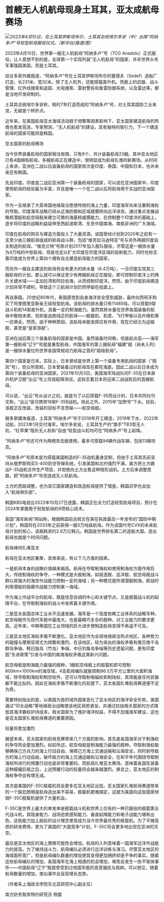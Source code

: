 # 首艘无人机航母现身土耳其，亚太成航母赛场

![](https://inews.gtimg.com/om_bt/O1sVvP2ewAAV6FURxb7eSqTqyby1-X4P4nOOmTyu9L-uYAA/1000)_2023年4月10日，在土耳其伊斯坦布尔，土耳其总统埃尔多安（中）出席“阿纳多卢”号轻型航母服役仪式。（新华社/路透/图）_

2023年4月10日，世界第一艘无人机航母“阿纳多卢”号（TCG
Anadolu）正式服役。让人意想不到的是，全球第一个实现列装“无人机航母”的国家，并非世界头号军事强国美国，而是土耳其。

综合多家外媒报道，“阿纳多卢”号在土耳其伊斯坦布尔的塞德夫（Sedef）造船厂打造，长231米、宽32米。除了无人机外，还能搭载直升机。而舰上的武器、战斗管理、红外线搜索和追踪、光电搜索、雷射警告和鱼雷防御系统，以及雷达等，都是当地开发研制的。

土耳其总统埃尔多安称，耗时7年打造而成的“阿纳多卢”号，对土耳其国防工业来说，无疑是个转折点。

近年来，在美国航母亚太海域活动趋于频繁等因素影响下，亚太国家建造航母的热情也愈发高涨，专家预测，“无人机航母”的建设，具有独特的吸引力，下一个建造航母的国家可能将是韩国。

亚太国家的航母赛场

当今世界装备航母的国家相当有限，只有9个，共计装备航母23艘。其中亚太地区已有4国拥有航母，多艘航母正在建造中，很明显成为航母扎堆的新赛场。从时间上来讲，亚洲在二战以后装备航母的国家依次是印度、泰国、中国和日本，也许未来还有韩国。

先说印度。印度是二战后亚洲第一个装备航母的国家，可以说在亚洲国家中，印度使用航母的经验最为丰富，并且是唯一一个在二战以后将航母用于实战的亚洲国家。

作为一支继承了大英帝国地缘政治思想传统的海上力量，印度海军向来注重制海权的夺取。印度海军战略已经从近海防御和区域威慑转向远洋进攻，通过重点发展战略核潜艇和航空母舰来建立可靠的海基核威慑能力，在控制整个印度洋的基础上，逐步将印度的战略利益延伸至西起波斯湾、东至中国南海、南抵非洲的广大海域。

印度在航母的购买与建造方面投入了大量资源。该国曾经计划到2020年之前有一支至少由三艘航母组成的航母战斗群，包括“维克拉马迪特亚”号与另外两艘印度自主制造的航母。“维克兰特”号原计划2017年加入舰队服役，尽管这是一艘排水量为4万吨的中型航母，但是也足以扩大印度在印度洋区域的投射能力，同时也标志着印度成为世界上第四个拥有自主建造航母能力的国家。

而另外一艘自主建造的航母将会有更大的排水量（6.4万吨），一旦印度实现其三艘航母的计划，那么就可以保证至少有两艘航母正在服役，即可控制印度洋上的两片关键水域——孟加拉湾和阿拉伯海，从而控制印度洋。然而，由于印度航母建造计划非常不顺利，导致这个三航母计划仍然停留在纸面上。

再说泰国。20世纪80年代，泰国感觉到自身海洋安全受到威胁，最终向西班牙购买了阿里图里亚斯亲王级轻型航母。该航母的排水量只有11485吨，可以搭载9架战斗机和14架直升机，具备一定的制海能力。虽然其排水量在世界各国装备的航母中敬陪末席，但却是血统纯正的航母——舰载机、机库、飞行甲板以及升降机等一应俱全。然而，由于种种原因，该航母未能发挥应有作用，现在已经沦为运输舰，甚至是“皇家游艇”。

亚洲在战后第三个装备航母的国家是中国。虽然装备时间晚，但是起点高——海军第一艘航母“辽宁”号就是重型航母，中国海军的第三艘航母“福建”舰（尚未入列）是一艘排水量位列世界各国常规动力航母之首的“超级航母”。

第四个国家是日本。实际上，日本曾经是世界上第一个装备专用航母的国家（“翔凤”号），但众所周知，日本曾装备过的航母现在都在海底，因此二战以后日本成为第四个装备航母的亚洲国家。2021年10月3日，美国海军陆战队的F-35在日本直升机护卫舰“出云”号上完成起降测试，这标志着日本将迎来二战战败后的首艘航母。

可以说，“出云”号从设计之初，就是为了以后搭载F-35而设计的，日本共同社刊文称，“出云”级可携带18架F-35B战机。除此之外，2015年“加贺号”下水。目前，该舰正在改装，改装的目标不言而喻——航空母舰。

据多家媒体报道，土耳其“阿纳多卢”号于2016年开工建造，2019年下水，2022年试航，2023年1月交付海军。埃尔多安说，土耳其生产的“旗手”TB3型无人机、“红苹果”隐形无人机和“自由”轻型战斗机均可在“阿纳多卢”号上起降。

“阿纳多卢”号还可作为两栖攻击舰使用，最多可搭载94辆作战车辆，包括13辆坦克。

“阿纳多卢”号原本是为搭载美国制造的F-35战机量身定制，但由于土耳其先前坚持从俄罗斯购买S-400防空导弹系统，引发美国和北约强烈不满，美方把土方踢出F-35战机合作生产项目，并拒绝向土方出售这种隐形战机。土方后来调整思路，把“阿纳多卢”号改造成无人机航母。

土方的思路调整，也为其它国家建造和改造航母提供了借鉴，韩国迟早也会加入“航母俱乐部”。

韩国KBS电视台2022年10月27日透露，韩国正在全力打造轻型航母项目，预计在2024年掌握用于轻型航母的9项核心技术。

英国“海军新闻”网站称，根据韩国前总统文在寅在执政最后一年发布的“国防中期计划”，韩国将在2033年之前获得一艘3万吨级航母。作为该国代号CVX的未来航母计划的核心，该舰耗资约2.6万亿韩元。韩国是世界排名第二的造船大国，造出航母也就是个时间问题。

航母缘何扎堆亚太

航母在亚太地区集聚，具体来说，有以下几方面的因素。

一是航母本身的战略价值越来越高。航母在夺取制海权和使用制海权方面作用巨大，传统制海权的争夺，一种模式是大舰制海，如驱逐舰、巡洋舰、航空母舰战斗群以其强大的海空作战能力控制一定的海域；另一种模式是所谓潜艇制海，即战时利用潜艇的隐蔽作战能力控制某一海域。

作为海上作战平台的航母，既是信息协调的中心和关键节点，又是舰载战斗机的起降平台，在夺取制海权的战斗中发挥着关键作用。

二是亚太各国总体工业水平迅速发展。海军是一个高度依赖工业体系的战略军种。航空母舰作为现代军舰中最庞大，也是最精巧复杂的舰种，对工业能力的要求更高。近年来，中韩等国在工业领域的巨大进步使制造航母变得不再遥不可及。

三是亚太地区海权矛盾不断激化。亚太地区作为全球地缘政治热点地区，各种势力的碰撞与摩擦显得尤为频繁和激烈。在该地区，较为突出的海权矛盾有俄日南千岛群岛争端、韩日独岛（竹岛）争端、中日钓鱼岛争端等历史遗留问题，更有印度因“东进政策”引发与中国的南海海权矛盾这类新兴问题。

航空母舰是制海能力最强的舰种，1艘航空母舰上的舰载机即可控制800km×1000km的海空域，4支航母编队就能控制96.5万平方公里的大面积海域，除夺取制海权和制空权外，还可以夺取制电磁权和制陆权，其效能是任何武器都不能比拟的。因此在海权矛盾不断激化的前提下，亚太各国扎堆航母赛道便不足为奇。

需要特别指出的是，以美国为首的域外国家恶化了亚太地区的海洋安全形势。美国通过“印太战略”等地缘政治战略使该地区局势紧张，并通过拉拢相关国家的方式降低其海洋霸权护持成本，相关国家为了维护海洋权益，不得不加强海军建设，这也是亚太国家扎堆航母赛道的重要原因。

较量将愈加激烈

展望未来，亚太国家的航母竞赛带来几个方面的影响。首先是各国海军对于制海权的争夺将会更加激烈。如前所述，航空母舰是制海能力最强的舰种。夺取制海权能够确保己方兵力的海上行动自由，保障己方海上交通运输和沿海安全，同时剥夺敌方的海上行动自由，破坏敌方的海上交通运输和沿海安全，在和平年代围绕夺取制海权所进行的预置行动也是非常重要的。而航母扎堆亚太赛场，意味着各国在装备这种艨艟巨舰之后，上述预置行动的较量将会越来越激烈。换言之，亚太地区的制海权争夺会有增无减。

其次是美国的F-35C舰载机将会更多在亚太地区出现。亚太国家扎堆航母赛道带来的一个尴尬困境是航母造出来不容易，舰载机更难搞定，这就为美国向这些国家倾销F-35C舰载机提供了大量机会。

F-35C是世界上最大的单发单座舰载战斗机和世界上仅有的一种已服役的舰载第五代战斗机，其隐身能力、战场态势感知能力、垂直起降能力和电子战能力堪称出色，这些能力加上超前的设计理念使其成为当今世界最优秀的舰载机。为了平摊高昂的研发费用，更为了美国的“大国竞争”计划，F-35C将会更多地出现在亚洲的天空。

最后是亚太地区的海上摩擦可能性会增加。航母的入列意味着一国海军远洋作战能力的提高。为了维持战斗力，航母编队必须进行远洋训练与演习。尽管亚太地区的海域面积宽广，但是航母编队数量的增加使其变得更加拥挤却是不争的事实。随着这些航母编队的增加，各国海军在海上相遇的机会增加，难免会发生一些不愉快事件——中国航母“辽宁”舰就曾受到过他国军舰的恶意骚扰与挑衅。可以想见，随着航母数量的增加，类似事件会呈现增长态势。

（作者系上海政法学院东北亚研究中心副主任）

南方防务智库特约研究员 杨震

